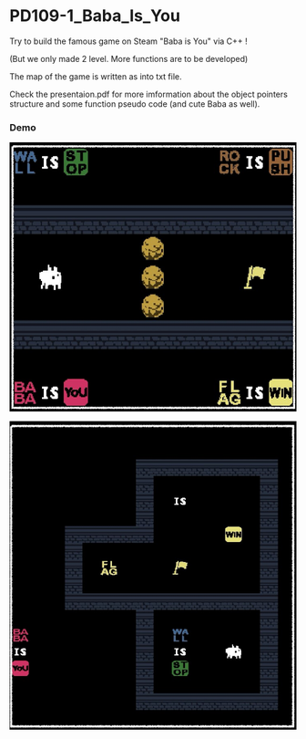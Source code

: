 ﻿# PD109-1_Baba_Is_You

Try to build the famous game on Steam "Baba is You" via C++ ! 

(But we only made 2 level. More functions are to be developed)

The map of the game is written as into txt file.

Check the presentaion.pdf for more imformation about the object pointers structure and some function pseudo code (and cute Baba as well). 

### Demo ###
![b1](./ba1.jpg)

![b2](./ba2.jpg)
